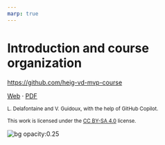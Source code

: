```yaml
---
marp: true
---
```


<!--
theme: gaia
size: 16:9
paginate: true
author: L. Delafontaine and V. Guidoux, avec l'aide de GitHub Copilot
title: HEIG-VD MVP Course - Introduction, motivation et organisation de l'unité
description: Présentation du cours de Master et organisation de du cours MVP à la HEIG-VD, en Suisse
url: https://heig-vd-mvp.github.io/heig-vd-mvp-course/01-cours-introduction-motivation-et-organisation-de-lunit%C3%A9/
footer: '**HEIG-VD** - MVP Course 2024-2025 - CC BY-SA 4.0'
style: |
    :root {
        --color-background: #fff;
        --color-foreground: #333;
        --color-highlight: #f96;
        --color-dimmed: #888;
        --color-headings: #7d8ca3;
    }
    blockquote {
        font-style: italic;
    }
    table {
        width: 100%;
    }
    th:first-child {
        width: 15%;
    }
    h1, h2, h3, h4, h5, h6 {
        color: var(--color-headings);
    }
    h2, h3, h4, h5, h6 {
        font-size: 1.5rem;
    }
    h1 a:link, h2 a:link, h3 a:link, h4 a:link, h5 a:link, h6 a:link {
        text-decoration: none;
    }
    section:not([class=lead]) > p, blockquote {
        text-align: justify;
    }
    .center {
        text-align: center;
    }
headingDivider: 4
-->

[web]:
  https://heig-vd-mvp.github.io/heig-vd-mvp-course/01-cours-introduction-motivation-et-organisation-de-lunit%C3%A9/
[pdf]:
  https://heig-vd-mvp.github.io/heig-vd-mvp-course/01-cours-introduction-motivation-et-organisation-de-lunit%C3%A9/01-cours-introduction-motivation-et-organisation-de-lunit%C3%A9.pdf
[license]:
  https://github.com/heig-vd-mvp-course/heig-vd-mvp-course/blob/main/LICENSE.md
[illustration]:
  https://images.unsplash.com/photo-1569504275728-9350b4c55fee?fit=crop&h=720

# Introduction and course organization

<!--
_class: lead
_paginate: false
-->

<https://github.com/heig-vd-mvp-course>

[Web][web] · [PDF][pdf]

<small>L. Delafontaine and V. Guidoux, with the help of GitHub Copilot.</small>

<small>This work is licensed under the [CC BY-SA 4.0][license] license.</small>

![bg opacity:0.25][illustration]
